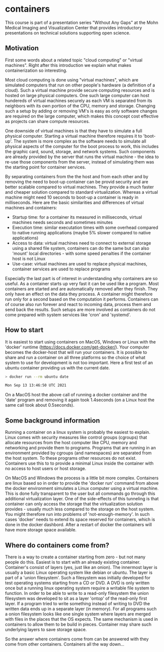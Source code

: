 # containers

This course is part of a presentation series "Without Any Gaps" at the Mohn Medical Imaging and Visualization Center that provides introductory presentations on technical solutions supporting open science.

## Motivation

First some words about a related topic "cloud computing" or "virtual machines". Right after this introduction we explain what makes containerization so interesting.

Most cloud computing is done using "virtual machines", which are simulated computers that run on other people's hardware (a definition of a cloud). Such a virtual machine provide secure computing resources and is hosted on large physical computers. One such large computer can host hundereds of virtual machines securely as each VM is separated from its neighbors with its own portion of the CPU, memory and storage. Changing such a setup by adding or removing VM's is easy as only software changes are required on the large computer, which makes this concept cost effective as projects can share compute resources.

One downside of virtual machines is that they have to simulate a full physical computer. Starting a virtual machine therefore requires it to 'boot-up'. The system is more complex as the software needs to simulate all physical aspects of the computer for the boot process to work, this includes the graphic card, sound, storage, and network systems. Such components are already provided by the server that runs the virtual machine - the idea to re-use those components from the server, instead of simulating them was the starting point for container services.

By separating containers from the the host and from each other and by removing the need to boot-up container can be provid security and are better scalable
compared to virtual machines. They provide a much faster and cheaper solution compared to standard virtualization. Whereas a virtual machine might need 10 seconds to boot-up a container is ready in milliseconds. Here are the basic similarities and differences of virtual machines and containers:

- Startup time: for a container its measured in milliseconds, virtual machines needs seconds and sometimes minutes
- Execution time: similar executation times with some overhead compared to native running applications (maybe 5% slower compared to native applications)
- Access to data: virtual machines need to connect to external storage using a shared file system, containers can do the same but can also 'mount' local directories - with some speed penalties if the container host is not Linux
- Use-case: virtual machines are used to replace physical machines, container services are used to replace programs

Especially the last part is of interest in understanding why containers are so useful. As a container starts up very fast it can be used like a program. Most containers are started and are automatically removed after they finish. They only have an effect on the data they process. A container might therefore run only for a second based on the computation it performs. Containers can of course also run forever and react to incoming data, process them and send back the results. Such setups are more involved as containers do not come prepared with system services like 'cron' and 'systemd'.


## How to start

It is easiest to start using containers on MacOS, Windows or Linux with the 'docker' runtime (https://docs.docker.com/get-docker/). Your computer becomes the docker-host that will run your containers. It is possible to share and run a container on all three platforms so the choice of what system to use for development is not too important. Here a first test of an ubuntu container providing us with the current date.

```bash
> docker run --rm ubuntu date

Mon Sep 13 13:46:50 UTC 2021
```

On a MacOS host the above call of running a docker container and the 'date' program and removing it again took 1.4seconds (on a Linux host the same call took about 0.5seconds).

## Some background information

Running a container on a linux system is probably the easiest to explain. Linux comes with security measures like control groups (cgroups) that allocate resources from the host computer like CPU, memory and networking and provide them to programs. Programs that are running in an environment provided by cgroups (and namespaces) are separated from the host system. To these programs other resources do not exist. Containers use this to to provide a minimal Linux inside the container with no access to host users or host storage.

On MacOS and Windows the process is a little bit more complex. Containers are linux based so in order to provide the 'docker run' command from above the docker environment simulates a Linux computer using a virtual machine. This is done fully transparent to the user but all commands go through this additional virtualization layer. One of the side-effects of this tunneling is that container can only access the storage that the virtualization solution provides - usually much less compared to the storage on the host system. You might therefore run into problems of 'not-enough-memory'. In such cases 'docker' needs to extend its space reserved for containers, which is done in the docker dashbord. After a restart of docker the containers will have more storage space available.

## Where do containers come from?

There is a way to create a container starting from zero - but not many people do this. Easiest is to start with an already existing container. Container's consist of layers (yes, just like an onion). The innermost layer is usually a basic Linux operating system like debian or ubuntu. The layer is part of a 'union filesystem'. Such a filesystem was initially developed for test operating systems starting from a CD or DVD. A DVD is only written once but a running linux operating system require a writable file system to function. In order to be able to write to a read-only filesystem the union filesystem was developed to sit as a layer 'ontop' of the read-only first layer. If a program tried to write something instead of writing to DVD the written data ends up in a separate layer (in memory). For all programs such a onion filesystem looks like one single system where layers are merged with files in the places that the OS expects. The same mechanism is used in containers to allow them to be build in pieces. Container may share such underlying layers to save storage space. 

So the answer where containers come from can be answered with they come from other containers. Containers all the way down...

